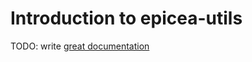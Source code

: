 # Introduction to epicea-utils

TODO: write [great documentation](http://jacobian.org/writing/what-to-write/)

